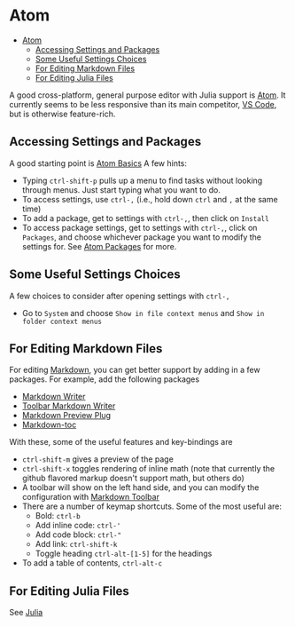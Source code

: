 # Atom
<!-- TOC depthFrom:1 depthTo:6 withLinks:1 updateOnSave:1 orderedList:0 -->

- [Atom](#atom)
	- [Accessing Settings and Packages](#accessing-settings-and-packages)
	- [Some Useful Settings Choices](#some-useful-settings-choices)
	- [For Editing Markdown Files](#for-editing-markdown-files)
	- [For Editing Julia Files](#for-editing-julia-files)

<!-- /TOC -->

A good cross-platform, general purpose editor with Julia support is [Atom](atom.io).  It currently seems to be less responsive than its main competitor, [VS Code](https://code.visualstudio.com/), but is otherwise feature-rich.

## Accessing Settings and Packages
A good starting point is [Atom Basics](http://flight-manual.atom.io/getting-started/sections/atom-basics/)  A few hints:
- Typing `ctrl-shift-p` pulls up a menu to find tasks without looking through menus.  Just start typing what you want to do.
- To access settings, use `ctrl-,` (i.e., hold down `ctrl` and `,` at the same time)
- To add a package, get to settings with `ctrl-,`, then click on `Install`
- To access package settings, get to settings with `ctrl-,`, click on `Packages`, and choose whichever package you want to modify the settings for.  See [Atom Packages](http://flight-manual.atom.io/using-atom/sections/atom-packages/) for more.

## Some Useful Settings Choices
A few choices to consider after opening settings with `ctrl-,`
- Go to `System` and choose `Show in file context menus` and `Show in folder context menus`

## For Editing Markdown Files
For editing [Markdown](markdown.md), you can get better support by adding in a few packages.  For example, add the following packages
- [Markdown Writer](https://atom.io/packages/markdown-writer)
- [Toolbar Markdown Writer](https://github.com/zhuochun/tool-bar-md-writer)
- [Markdown Preview Plug](https://atom.io/packages/markdown-preview-plus)
- [Markdown-toc](https://atom.io/packages/markdown-toc)

With these, some of the useful features and key-bindings are
- `ctrl-shift-m` gives a preview of the page
- `ctrl-shift-x` toggles rendering of inline math (note that currently the github flavored markup doesn't support math, but others do)
- A toolbar will show on the left hand side, and you can modify the configuration with [Markdown Toolbar](https://github.com/zhuochun/tool-bar-md-writer)
- There are a number of keymap shortcuts.  Some of the most useful are:
	- Bold: `ctrl-b`
	- Add inline code: `ctrl-'`
	- Add code block: `ctrl-"`
	- Add link: `ctrl-shift-k`
	- Toggle heading `ctrl-alt-[1-5]` for the headings
- To add a table of contents, `ctrl-alt-c`

## For Editing Julia Files
See [Julia](https://github.com/econtoolkit/julia)
